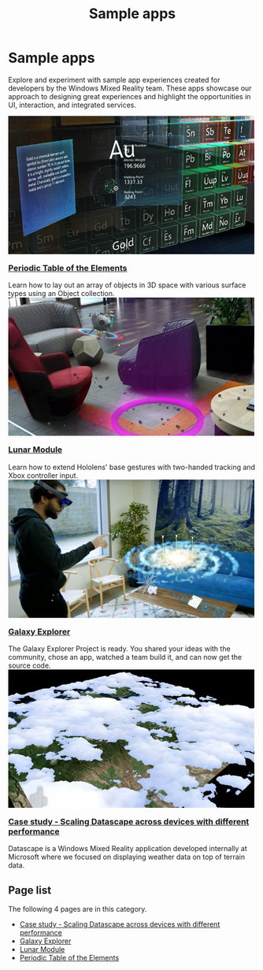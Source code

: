 ﻿---
title: Sample apps
description: 
author: 
ms.author: 
ms.date: 2/28/2018
ms.topic: article
keywords: 
---



# Sample apps

Explore and experiment with sample app experiences created for developers by the Windows Mixed Reality team. These apps showcase our approach to designing great experiences and highlight the opportunities in UI, interaction, and integrated services.

<div class="row">
<div class="col-xs-24">
<div class="section remove-header-rule spacer-32-bottom">
<div class="row">
<div class="col-xs-24 col-md-12 col-lg-6">
<div class="section item-section">
 <div class="section-header">
<div class="media-countainer">
<a class="img-responsive" href="../periodic-table-of-the-elements.md"><img alt="Periodic Table of Elements app" width="500" height="281" src="../images/periodictableofelementsapp-tile.jpg" /></a>
</div>
</div><div class="section-body">
<h3 class="text-title spacer-12-bottom" style="margin-top:15px;">
<a href="../periodic-table-of-the-elements.md">Periodic Table of the Elements</a>
</h3>Learn how to lay out an array of objects in 3D space with various surface types using an Object collection.
</div>
</div>
</div><div class="col-xs-24 col-md-12 col-lg-6">
<div class="section item-section">
 <div class="section-header">
<div class="media-countainer">
<a class="img-responsive" href="../lunar-module.md"><img alt="Lunar Module sample app" width="500" height="281" src="../images/lunar-module-tile.png" /></a>
</div>
</div><div class="section-body">
<h3 class="text-title spacer-12-bottom" style="margin-top:15px;">
<a href="../lunar-module.md">Lunar Module</a>
</h3>Learn how to extend Hololens&#39; base gestures with two-handed tracking and Xbox controller input.
</div>
</div>
</div><div class="col-xs-24 col-md-12 col-lg-6">
<div class="section item-section">
 <div class="section-header">
<div class="media-countainer">
<a class="img-responsive" href="../galaxy-explorer.md"><img alt="Galaxy Explorer" width="500" height="281" src="../images/galaxyexplorer-tile.jpg" /></a>
</div>
</div><div class="section-body">
<h3 class="text-title spacer-12-bottom" style="margin-top:15px;">
<a href="../galaxy-explorer.md">Galaxy Explorer</a>
</h3>The Galaxy Explorer Project is ready. You shared your ideas with the community, chose an app, watched a team build it, and can now get the source code.
</div>
</div>
</div><div class="col-xs-24 col-md-12 col-lg-6">
<div class="section item-section">
 <div class="section-header">
<div class="media-countainer">
<a class="img-responsive" href="../case-study-scaling-datascape-across-devices-with-different-performance.md"><img alt="Case study - Scaling Datascape across devices with different performance" width="500" height="281" src="../images/datascape-tile.png" /></a>
</div>
</div><div class="section-body">
<h3 class="text-title spacer-12-bottom" style="margin-top:15px;">
<a href="../case-study-scaling-datascape-across-devices-with-different-performance.md">Case study - Scaling Datascape across devices with different performance</a>
</h3>Datascape is a Windows Mixed Reality application developed internally at Microsoft where we focused on displaying weather data on top of terrain data.
</div>
</div>
</div>
</div>
</div>
</div>
</div>



## Page list

The following 4 pages are in this category.
* [Case study - Scaling Datascape across devices with different performance](../case-study-scaling-datascape-across-devices-with-different-performance.md)
* [Galaxy Explorer](../galaxy-explorer.md)
* [Lunar Module](../lunar-module.md)
* [Periodic Table of the Elements](../periodic-table-of-the-elements.md)